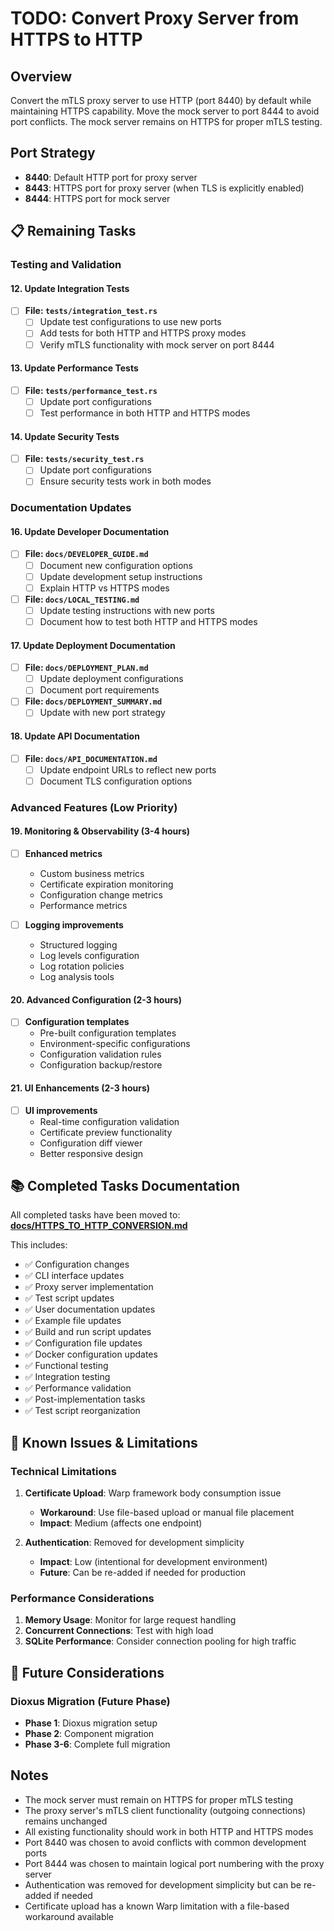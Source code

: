 # TODO: Convert Proxy Server from HTTPS to HTTP

## Overview
Convert the mTLS proxy server to use HTTP (port 8440) by default while maintaining HTTPS capability. Move the mock server to port 8444 to avoid port conflicts. The mock server remains on HTTPS for proper mTLS testing.

## Port Strategy
- **8440**: Default HTTP port for proxy server
- **8443**: HTTPS port for proxy server (when TLS is explicitly enabled)
- **8444**: HTTPS port for mock server

## 📋 **Remaining Tasks**

### Testing and Validation

#### 12. Update Integration Tests
- [ ] **File: `tests/integration_test.rs`**
  - [ ] Update test configurations to use new ports
  - [ ] Add tests for both HTTP and HTTPS proxy modes
  - [ ] Verify mTLS functionality with mock server on port 8444

#### 13. Update Performance Tests
- [ ] **File: `tests/performance_test.rs`**
  - [ ] Update port configurations
  - [ ] Test performance in both HTTP and HTTPS modes

#### 14. Update Security Tests
- [ ] **File: `tests/security_test.rs`**
  - [ ] Update port configurations
  - [ ] Ensure security tests work in both modes

### Documentation Updates

#### 16. Update Developer Documentation
- [ ] **File: `docs/DEVELOPER_GUIDE.md`**
  - [ ] Document new configuration options
  - [ ] Update development setup instructions
  - [ ] Explain HTTP vs HTTPS modes
- [ ] **File: `docs/LOCAL_TESTING.md`**
  - [ ] Update testing instructions with new ports
  - [ ] Document how to test both HTTP and HTTPS modes

#### 17. Update Deployment Documentation
- [ ] **File: `docs/DEPLOYMENT_PLAN.md`**
  - [ ] Update deployment configurations
  - [ ] Document port requirements
- [ ] **File: `docs/DEPLOYMENT_SUMMARY.md`**
  - [ ] Update with new port strategy

#### 18. Update API Documentation
- [ ] **File: `docs/API_DOCUMENTATION.md`**
  - [ ] Update endpoint URLs to reflect new ports
  - [ ] Document TLS configuration options

### Advanced Features (Low Priority)

#### 19. Monitoring & Observability (3-4 hours)
- [ ] **Enhanced metrics**
  - Custom business metrics
  - Certificate expiration monitoring
  - Configuration change metrics
  - Performance metrics

- [ ] **Logging improvements**
  - Structured logging
  - Log levels configuration
  - Log rotation policies
  - Log analysis tools

#### 20. Advanced Configuration (2-3 hours)
- [ ] **Configuration templates**
  - Pre-built configuration templates
  - Environment-specific configurations
  - Configuration validation rules
  - Configuration backup/restore

#### 21. UI Enhancements (2-3 hours)
- [ ] **UI improvements**
  - Real-time configuration validation
  - Certificate preview functionality
  - Configuration diff viewer
  - Better responsive design

## 📚 **Completed Tasks Documentation**

All completed tasks have been moved to: **[docs/HTTPS_TO_HTTP_CONVERSION.md](docs/HTTPS_TO_HTTP_CONVERSION.md)**

This includes:
- ✅ Configuration changes
- ✅ CLI interface updates
- ✅ Proxy server implementation
- ✅ Test script updates
- ✅ User documentation updates
- ✅ Example file updates
- ✅ Build and run script updates
- ✅ Configuration file updates
- ✅ Docker configuration updates
- ✅ Functional testing
- ✅ Integration testing
- ✅ Performance validation
- ✅ Post-implementation tasks
- ✅ Test script reorganization

## 🚨 **Known Issues & Limitations**

### Technical Limitations
1. **Certificate Upload**: Warp framework body consumption issue
   - **Workaround**: Use file-based upload or manual file placement
   - **Impact**: Medium (affects one endpoint)

2. **Authentication**: Removed for development simplicity
   - **Impact**: Low (intentional for development environment)
   - **Future**: Can be re-added if needed for production

### Performance Considerations
1. **Memory Usage**: Monitor for large request handling
2. **Concurrent Connections**: Test with high load
3. **SQLite Performance**: Consider connection pooling for high traffic

## 🎯 **Future Considerations**

### Dioxus Migration (Future Phase)
- **Phase 1**: Dioxus migration setup
- **Phase 2**: Component migration
- **Phase 3-6**: Complete full migration

## Notes
- The mock server must remain on HTTPS for proper mTLS testing
- The proxy server's mTLS client functionality (outgoing connections) remains unchanged
- All existing functionality should work in both HTTP and HTTPS modes
- Port 8440 was chosen to avoid conflicts with common development ports
- Port 8444 was chosen to maintain logical port numbering with the proxy server
- Authentication was removed for development simplicity but can be re-added if needed
- Certificate upload has a known Warp limitation with a file-based workaround available

